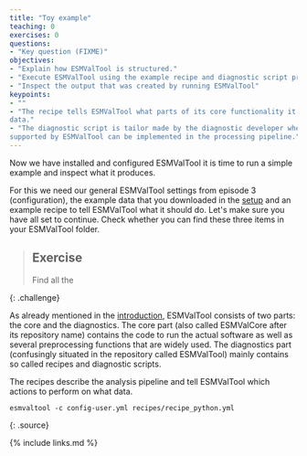 ```yaml
---
title: "Toy example"
teaching: 0
exercises: 0
questions:
- "Key question (FIXME)"
objectives:
- "Explain how ESMValTool is structured."
- "Execute ESMValTool using the example recipe and diagnostic script provided."
- "Inspect the output that was created by running ESMValTool"
keypoints:
- ""
- "The recipe tells ESMValTool what parts of its core functionality it should run and on what 
data."
- "The diagnostic script is tailor made by the diagnostic developer where functionalities not 
supported by ESMValTool can be implemented in the processing pipeline."
---
```

Now we have installed and configured ESMValTool it is time to run a simple example and inspect 
what it produces.

For this we need our general ESMValTool settings from episode 3 (configuration), the example data 
that you downloaded in the 
[setup](https://escience-academy.github.io/lesson-esmvaltool/setup.html) and an example recipe to 
tell ESMValTool what it should do. Let's make sure you have all set to continue. Check whether 
you can find these three items in your ESMValTool folder.

> ## Exercise
>
> Find all the 
>
{: .challenge}


As already mentioned in the 
[introduction](https://escience-academy.github.io/lesson-esmvaltool/01-introduction/index.html), 
ESMValTool consists of two parts: the core and the diagnostics. The core part (also called 
ESMValCore after its repository name) contains the code to run the actual software as well as 
several preprocessing functions that are widely used. The diagnostics part (confusingly situated 
in the repository called ESMValTool) mainly contains so called recipes and diagnostic scripts. 

The recipes describe the analysis pipeline and tell ESMValTool which actions to perform on what 
data. 



~~~
esmvaltool -c config-user.yml recipes/recipe_python.yml
~~~
{: .source}

{% include links.md %}

